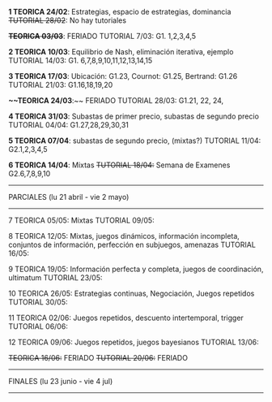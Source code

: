 
**1 TEORICA 24/02**: Estrategias, espacio de estrategias, dominancia
~~TUTORIAL 28/02~~: No hay tutoriales

**~~TEORICA 03/03~~**: FERIADO
TUTORIAL 7/03: 
G1. 1,2,3,4,5

**2 TEORICA 10/03**: Equilibrio de Nash, eliminación iterativa, ejemplo
TUTORIAL 14/03: 
G1. 6,7,8,9,10,11,12,13,14,15

**3 TEORICA 17/03**: Ubicación: G1.23, Cournot: G1.25, Bertrand: G1.26
TUTORIAL 21/03: 
G1.16,18,19,20

**~~TEORICA 24/03**:~~ FERIADO
TUTORIAL 28/03: 
G1.21, 22, 24, 

**4 TEORICA 31/03**: Subastas de primer precio, subastas de segundo precio
TUTORIAL 04/04: 
G1.27,28,29,30,31

**5 TEORICA 07/04**: subastas de segundo precio, (mixtas?)
TUTORIAL 11/04: 
G2.1,2,3,4,5

**6 TEORICA 14/04**: Mixtas
~~TUTORIAL 18/04:~~ Semana de Examenes
G2.6,7,8,9,10

---


PARCIALES  (lu 21 abril - vie 2 mayo)

---

7 TEORICA 05/05: Mixtas
TUTORIAL 09/05: 

8 TEORICA 12/05: Mixtas, juegos dinámicos, información incompleta, conjuntos de información, perfección en subjuegos, amenazas
TUTORIAL 16/05: 

9 TEORICA 19/05: Información perfecta y completa, juegos de coordinación, ultimatum
TUTORIAL 23/05:

10 TEORICA 26/05: Estrategias continuas, Negociación, Juegos repetidos
TUTORIAL 30/05:

11 TEORICA 02/06: Juegos repetidos, descuento intertemporal, trigger
TUTORIAL 06/06:

12 TEORICA 09/06: Juegos repetidos, juegos bayesianos
TUTORIAL 13/06:

~~TEORICA 16/06:~~ FERIADO
~~TUTORIAL 20/06:~~ FERIADO

---

FINALES  (lu 23 junio - vie 4 jul)

---

